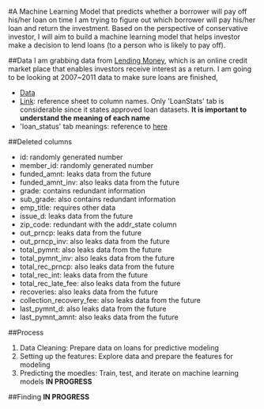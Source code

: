 #A Machine Learning Model that predicts whether a borrower will pay off his/her loan on time
I am trying to figure out which borrower will pay his/her loan and return the investment. Based on the perspective of conservative investor, I will aim to build a machine learning model that helps investor make a decision to lend loans (to a person who is likely to pay off).

##Data
I am grabbing data from [Lending Money](https://www.lendingclub.com/public/how-peer-lending-works.action), which is an online credit market place that enables investors receive interest as a return.
I am going to be looking at 2007~2011 data to make sure loans are finished, 
- [Data](https://www.lendingclub.com/info/download-data.action)
- [Link](https://docs.google.com/spreadsheets/d/1YxDDHXkl3M4_axThL6leNqPtOdZFWw06ogOF5y9ycwE/edit?usp=sharing): reference sheet to column names. Only 'LoanStats' tab is considerable since it states approved loan datasets. **It is important to understand the meaning of each name**
- 'loan_status' tab meanings: reference to [here](https://help.lendingclub.com/hc/en-us/articles/215488038)

##Deleted columns
  - id: randomly generated number
  - member_id: randomly generated number
  - funded_amnt: leaks data from the future 
  - funded_amnt_inv: also leaks data from the future 
  - grade: contains redundant information 
  - sub_grade: also contains redundant information
  - emp_title: requires other data 
  - issue_d: leaks data from the future 
  - zip_code: redundant with the addr_state column 
  - out_prncp: leaks data from the future
  - out_prncp_inv: also leaks data from the future
  - total_pymnt: also leaks data from the future
  - total_pymnt_inv: also leaks data from the future
  - total_rec_prncp: also leaks data from the future
  - total_rec_int: leaks data from the future
  - total_rec_late_fee: also leaks data from the future
  - recoveries: also leaks data from the future
  - collection_recovery_fee: also leaks data from the future
  - last_pymnt_d: also leaks data from the future
  - last_pymnt_amnt: also leaks data from the future

##Process
1. Data Cleaning: Prepare data on loans for predictive modeling
2. Setting up the features: Explore data and prepare the features for modeling
3. Predicting the moedles: Train, test, and iterate on machine learning models **IN PROGRESS**

##Finding
**IN PROGRESS**
